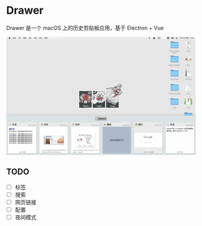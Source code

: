# Drawer
Drawer 是一个 macOS 上的历史剪贴板应用，基于 Electron + Vue

![img-1](./img/img-1.png)

## TODO
- [ ] 标签
- [ ] 搜索
- [ ] 网页链接
- [ ] 配置
- [ ] 夜间模式